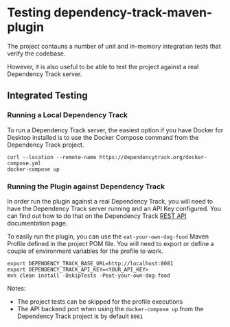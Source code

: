 # Testing dependency-track-maven-plugin
The project contauns a number of unit and in-memory integration tests that verify the codebase.  

However, it is also useful to be able to test the project against a real Dependency Track server.  

## Integrated Testing

### Running a Local Dependency Track
To run a Dependency Track server, the easiest option if you have Docker for Desktop installed is to use
the Docker Compose command from the Dependency Track project.

```shell script
curl --location --remote-name https://dependencytrack.org/docker-compose.yml
docker-compose up
```

### Running the Plugin against Dependency Track
In order run the plugin against a real Dependency Track, you will need to have the Dependency Track 
server running and an API Key configured.  You can find out how to do that on the Dependency Track 
[REST API](https://docs.dependencytrack.org/integrations/rest-api/) documentation page.

To easily run the plugin, you can use the `eat-your-own-dog-food` Maven Profile defined in the project POM
file.  You will need to export or define a couple of environment variables for the profile to work.

```shell script
export DEPENDENCY_TRACK_BASE_URL=http://localhost:8081 
export DEPENDENCY_TRACK_API_KEY=<YOUR_API_KEY> 
mvn clean install -DskipTests -Peat-your-own-dog-food
```

Notes:
- The project tests can be skipped for the profile executions
- The API backend port when using the `docker-compose up` from the Dependency Track project is by default `8081`  